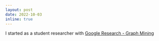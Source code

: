 ```yaml
---
layout: post
date: 2022-10-03
inline: true
---
```


I started as a student researcher with [Google Research - Graph Mining](https://research.google/teams/graph-mining/)